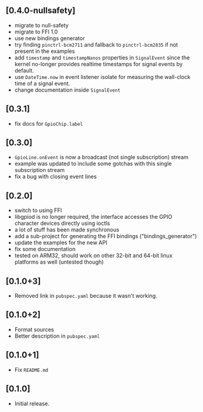 ## [0.4.0-nullsafety]

* migrate to null-safety
* migrate to FFI 1.0
* use new bindings generator
* try finding `pinctrl-bcm2711` and fallback to `pinctrl-bcm2835` if not present in the examples
* add `timestamp` and `timestampNanos` properties in `SignalEvent` since the kernel no-longer provides realtime timestamps for signal events by default.
* use `DateTime.now` in event listener isolate for measuring the wall-clock time of a signal event.
* change documentation inside `SignalEvent`

## [0.3.1]

* fix docs for `GpioChip.label`

## [0.3.0]

* `GpioLine.onEvent` is now a broadcast (not single subscription) stream
* example was updated to include some gotchas with this single subscription stream
* fix a bug with closing event lines

## [0.2.0]

* switch to using FFI
* libgpiod is no longer required, the interface accesses the GPIO character devices directly using ioctls
* a lot of stuff has been made synchronous
* add a sub-project for generating the FFI bindings ("bindings_generator")
* update the examples for the new API
* fix some documentation
* tested on ARM32, should work on other 32-bit and 64-bit linux platforms as well (untested though)

## [0.1.0+3]

* Removed link in `pubspec.yaml` because it wasn't working.

## [0.1.0+2]

* Format sources
* Better description in `pubspec.yaml`

## [0.1.0+1]

* Fix `README.md`

## [0.1.0]

* Initial release.
